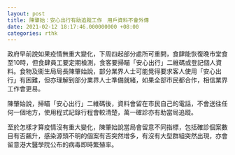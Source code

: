 ```yaml
---
layout: post
title: 陳肇始：安心出行有助追蹤工作　用戶資料不會外傳
date: 2021-02-12 18:17:46.000000000 +08:00
categories: rthk
---
```


政府早前說如果疫情無重大變化，下周四起部分處所可重開，食肆能恢復晚市堂食至10時，但食肆員工要定期檢測，食客要掃瞄「安心出行」二維碼或登記個人資料。食物及衞生局局長陳肇始說，部分業界人士可能覺得要求客人使用「安心出行」有困難，但亦理解到部分業界人士準備就緒，如果全部市民都合作，相信業界工作會更易。

陳肇始說，掃瞄「安心出行」二維碼後，資料會留在市民自己的電話，不會送往任何一個地方，使用程式記錄行程會較清楚，萬一確診亦有助當局追蹤。

至於怎樣才算疫情沒有重大變化，陳肇始說當局會留意不同指標，包括確診個案數目有否飆升，感染源頭不明的個案有否突然增多，有沒有大型群組突然出現，亦會留意港大醫學院公布的病毒即時繁殖率。
